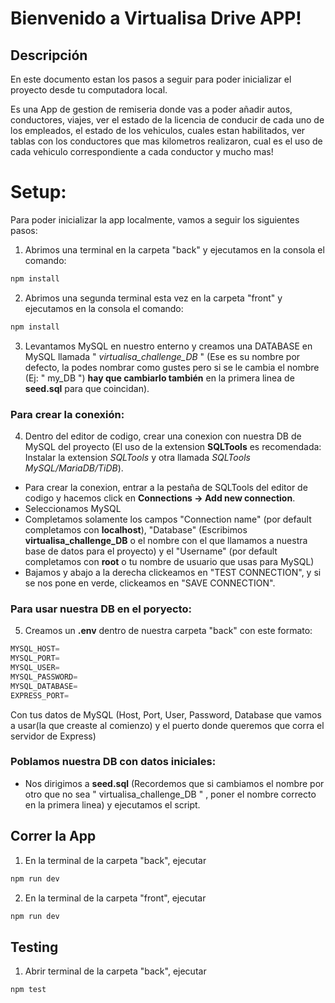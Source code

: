 # Bienvenido a Virtualisa Drive APP!

## Descripción
En este documento estan los pasos a seguir para poder inicializar el proyecto desde tu computadora local.

Es una App de gestion de remiseria donde vas a poder añadir autos, conductores, viajes, ver el estado de la licencia de conducir de cada uno de los empleados, el estado de los vehiculos, cuales estan habilitados, ver tablas con los conductores que mas kilometros realizaron, cual es el uso de cada vehiculo correspondiente a cada conductor y mucho mas!

# Setup:
Para poder inicializar la app localmente, vamos a seguir los siguientes pasos:
1. Abrimos una terminal en la carpeta "back" y ejecutamos en la consola el comando:
```bash
npm install
```
2. Abrimos una segunda terminal esta vez en la carpeta "front" y ejecutamos en la consola el comando:
```bash
npm install
```
3. Levantamos MySQL en nuestro enterno y creamos una DATABASE en MySQL llamada " *virtualisa_challenge_DB* " (Ese es su nombre por defecto, la podes nombrar como gustes pero si se le cambia el nombre (Ej: " my_DB ") **hay que cambiarlo también** en la primera linea de **seed.sql** para que coincidan).

### Para crear la conexión:

4. Dentro del editor de codigo, crear una conexion con nuestra DB de MySQL del proyecto (El uso de la extension **SQLTools** es recomendada: Instalar la extension *SQLTools* y otra llamada *SQLTools MySQL/MariaDB/TiDB*).
- Para crear la conexion, entrar a la pestaña de SQLTools del editor de codigo y hacemos click en **Connections -> Add new connection**.
- Seleccionamos MySQL
- Completamos solamente los campos "Connection name" (por default completamos con **localhost**), "Database" (Escribimos **virtualisa_challenge_DB** o el nombre con el que llamamos a nuestra base de datos para el proyecto) y el "Username" (por default completamos con **root** o tu nombre de usuario que usas para MySQL)
- Bajamos y abajo a la derecha clickeamos en "TEST CONNECTION", y si se nos pone en verde, clickeamos en "SAVE CONNECTION".

### Para usar nuestra DB en el poryecto:
5. Creamos un **.env** dentro de nuestra carpeta "back" con este formato:

```javascript
MYSQL_HOST=
MYSQL_PORT=
MYSQL_USER=
MYSQL_PASSWORD=
MYSQL_DATABASE=
EXPRESS_PORT=
```
Con tus datos de MySQL (Host, Port, User, Password, Database que vamos a usar(la que creaste al comienzo) y el puerto donde queremos que corra el servidor de Express)

### Poblamos nuestra DB con datos iniciales:
- Nos dirigimos a **seed.sql** (Recordemos que si cambiamos el nombre por otro que no sea " virtualisa_challenge_DB " , poner el nombre correcto en la primera linea) y ejecutamos el script.


## Correr la App

1. En la terminal de la carpeta "back", ejecutar
```bash
npm run dev
``` 
2. En la terminal de la carpeta "front", ejecutar
```bash
npm run dev
``` 

## Testing
1. Abrir terminal de la carpeta "back", ejecutar
```bash
npm test
``` 